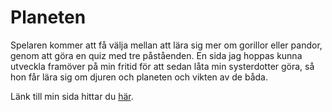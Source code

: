 # Planeten

Spelaren kommer att få välja mellan att lära sig mer om gorillor eller pandor, genom att göra en quiz med tre påståenden. En sida jag hoppas kunna utveckla framöver på min fritid för att sedan låta min systerdotter göra, så hon får lära sig om djuren och planeten och vikten av de båda.

Länk till min sida hittar du [här](https://github.com/JennyWeij/Planeten-Javascript-inlamningsuppgift2.git).